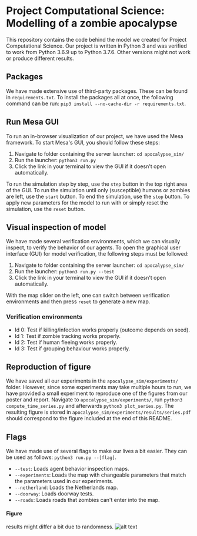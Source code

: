 # Project Computational Science: Modelling of a zombie apocalypse
This repository contains the code behind the model we created for Project Computational Science. Our project is written in Python 3 and was verified to work from Python 3.6.9 up to Python 3.7.6. Other versions might not work or produce different results.

## Packages
We have made extensive use of third-party packages. These can be found in ```requirements.txt```. To install the packages all at once, the following command can be run: ```pip3 install --no-cache-dir -r requirements.txt```.

## Run Mesa GUI
To run an in-browser visualization of our project, we have used the Mesa framework. To start Mesa's GUI, you should follow these steps:

1. Navigate to folder containing the server launcher: ```cd apocalypse_sim/```
2. Run the launcher: ```python3 run.py```
3. Click the link in your terminal to view the GUI if it doesn't open automatically.

To run the simulation step by step, use the ```step``` button in the top right area of the GUI. To run the simulation until only (susceptible) humans or zombies are left, use the ```start``` button. To end the simulation, use the ```stop``` button. To apply new parameters for the model to run with or simply reset the simulation, use the ```reset``` button.

## Visual inspection of model
We have made several verification environments, which we can visually inspect, to verify the behavior of our agents. To open the graphical user interface (GUI) for model verification, the following steps must be followed:

1. Navigate to folder containing the server launcher: ```cd apocalypse_sim/```
2. Run the launcher: ```python3 run.py --test```
3. Click the link in your terminal to view the GUI if it doesn't open automatically.

With the map slider on the left, one can switch between verification environments and then press ```reset``` to generate a new map.

### Verification environments
- Id 0: Test if killing/infection works properly (outcome depends on seed).
- Id 1: Test if zombie tracking works properly.
- Id 2: Test if human fleeing works properly.
- Id 3: Test if grouping behaviour works properly.

## Reproduction of figure
We have saved all our experiments in the ```apocalypse_sim/experiments/``` folder. However, since some experiments may take multiple hours to run, we have provided a small experiment to reproduce one of the figures from our poster and report. Navigate to ```apocalypse_sim/experiments/```, run ```python3 compute_time_series.py``` and afterwards ```python3 plot_series.py```. The resulting figure is stored in ```apocalypse_sim/experiments/results/series.pdf``` should correspond to the figure included at the end of this README.

## Flags
We have made use of several flags to make our lives a bit easier. They can be used as follows: ```python3 run.py --[flag]```.
- ```--test```: Loads agent behavior inspection maps.
- ```--experiments```: Loads the map with changeable parameters that match the parameters used in our experiments.
- ```--netherland```: Loads the Netherlands map.
- ```--doorway```: Loads doorway tests.
- ```--roads```: Loads roads that zombies can't enter into the map.



#### Figure
results might differ a bit due to randomness.
![alt text](https://i.imgur.com/FxzA4Rt.png)
